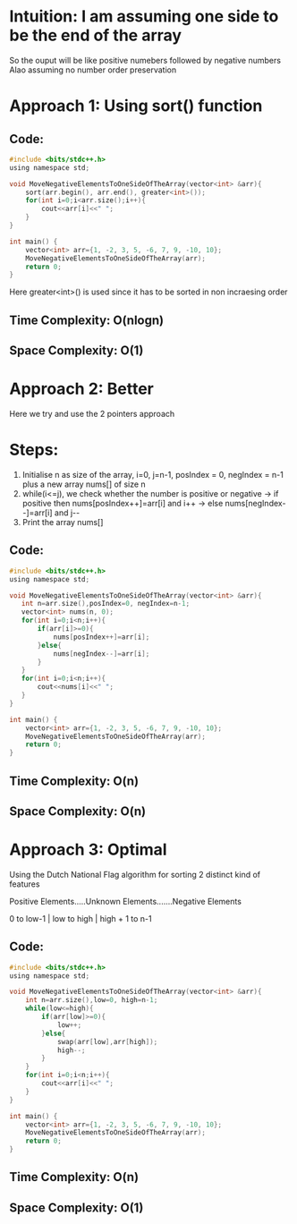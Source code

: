 # Intuition: I am assuming one side to be the end of the array
So the ouput will be like positive numebers followed by negative numbers
Alao assuming no number order preservation
# Approach 1: Using sort() function

## Code:

```c
#include <bits/stdc++.h>
using namespace std;

void MoveNegativeElementsToOneSideOfTheArray(vector<int> &arr){
    sort(arr.begin(), arr.end(), greater<int>());
    for(int i=0;i<arr.size();i++){
        cout<<arr[i]<<" ";
    }
}

int main() {
    vector<int> arr={1, -2, 3, 5, -6, 7, 9, -10, 10};
    MoveNegativeElementsToOneSideOfTheArray(arr);
    return 0;
}
```
 Here greater&lt;int&gt;() is used since it has to be sorted in non incraesing order
## Time Complexity: O(nlogn)
## Space Complexity: O(1)

# Approach 2: Better
Here we try and use the 2 pointers approach
# Steps:
1. Initialise n as size of the array, i=0, j=n-1, posIndex = 0, negIndex = n-1 plus a new array nums[] of size n
2. while(i<=j), we check whether the number is positive or negative
   -> if positive then nums[posIndex++]=arr[i] and i++
   -> else nums[negIndex--]=arr[i] and j--
3. Print the array nums[]

## Code:

```c
#include <bits/stdc++.h>
using namespace std;

void MoveNegativeElementsToOneSideOfTheArray(vector<int> &arr){
   int n=arr.size(),posIndex=0, negIndex=n-1;
   vector<int> nums(n, 0);
   for(int i=0;i<n;i++){
       if(arr[i]>=0){
           nums[posIndex++]=arr[i];
       }else{
           nums[negIndex--]=arr[i];
       }
   }
   for(int i=0;i<n;i++){
       cout<<nums[i]<<" ";
   }
}

int main() {
    vector<int> arr={1, -2, 3, 5, -6, 7, 9, -10, 10};
    MoveNegativeElementsToOneSideOfTheArray(arr);
    return 0;
}

```
## Time Complexity: O(n)
## Space Complexity: O(n)

# Approach 3: Optimal
Using the Dutch National Flag algorithm for sorting 2 distinct kind of features

Positive Elements.....Unknown Elements.......Negative Elements

0    to   low-1 | low        to        high | high + 1  to  n-1

## Code:

```c
#include <bits/stdc++.h>
using namespace std;

void MoveNegativeElementsToOneSideOfTheArray(vector<int> &arr){
    int n=arr.size(),low=0, high=n-1;
    while(low<=high){
        if(arr[low]>=0){
            low++;
        }else{
            swap(arr[low],arr[high]);
            high--;
        }
    }
    for(int i=0;i<n;i++){
        cout<<arr[i]<<" ";
    }
}

int main() {
    vector<int> arr={1, -2, 3, 5, -6, 7, 9, -10, 10};
    MoveNegativeElementsToOneSideOfTheArray(arr);
    return 0;
}

```
## Time Complexity: O(n)
## Space Complexity: O(1)

